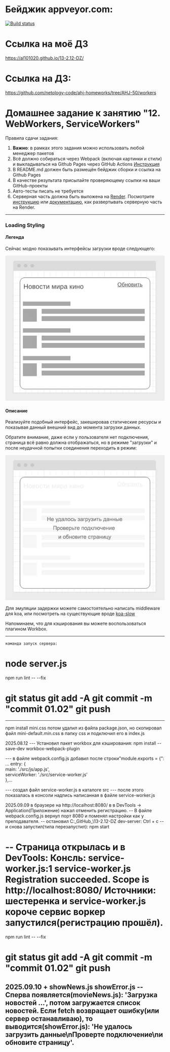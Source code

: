 # Бейджик appveyor.com:
[![Build status](https://ci.appveyor.com/api/projects/status/8mj6wkxyyvcyruys?svg=true)](https://ci.appveyor.com/project/Al101020/13-2-12-dz)
# Ссылка на моё ДЗ
https://al101020.github.io/13-2.12-DZ/<br>

# Ссылка на ДЗ:
https://github.com/netology-code/ahj-homeworks/tree/AHJ-50/workers

# Домашнее задание к занятию "12. WebWorkers, ServiceWorkers"

Правила сдачи задания:

1. **Важно**: в рамках этого задания можно использовать любой менеджер пакетов
2. Всё должно собираться через Webpack (включая картинки и стили) и выкладываться на Github Pages через GitHub Actions [Инструкция](https://disk.360.yandex.ru/i/OCU8y022i92XdA)
3. В README.md должен быть размещён бейджик сборки и ссылка на Github Pages
4. В качестве результата присылайте проверяющему ссылки на ваши GitHub-проекты
5. Авто-тесты писать не требуется
6. Серверная часть должна быть выложена на [Render](https://render.com/). Посмотрите [инструкцию](https://github.com/netology-code/ahj-homeworks/tree/video/docs/render#readme) или [документацию](https://render.com/docs/deploy-node-express-app), как развертывать серверную часть на Render.


---

### Loading Styling

#### Легенда

Сейчас модно показывать интерфейсы загрузки вроде следующего:

![](./pic/loading.png)

#### Описание

Реализуйте подобный интерфейс, закешировав статические ресурсы и показывая данный внешний вид до момента загрузки данных.

Обратите внимание, даже если у пользователя нет подключения, страница всё равно должна отображаться, но в режиме "загрузки" и после неудачной попытки соединения переходить в режим:

![](./pic/loading-2.png)

Для эмуляции задержки можете самостоятельно написать middleware для koa, или посмотреть на существующие вроде [koa-slow](https://github.com/bahmutov/koa-slow)

Напоминаем, что для кэширования вы можете воспользоваться плагином Workbox.

---
    команда запуск сервера:
node server.js
==================================
npm run lint -- --fix

git status
git add -A
git commit -m "commit 01.02"
git push
==================================
---
npm install mini.css
    потом удалил из файла package.json, но скопировал файл mini-default.min.css в папку css
и подключил его в index.js

2025.08.12
---    Установил пакет workbox для кэширования:
npm install --save-dev workbox-webpack-plugin

---    в файле webpack.config.js добавил после строки"module.exports = {":
    ...
  entry: {  
    main: './src/js/app.js',  
    serviceWorker: './src/service-worker.js'  
  },...

--- создал файл service-worker.js в каталоге src
--- после этого показалась в консоли надпись написанная в файле service-worker.js


2025.09.09
в браузере на http://localhost:8080/ в в DevTools → Application(Приложение) нажал отменить регистрацию.
-- В файле webpack.config.js вернул порт 8080 и поменял настройки как у преподавателя.
-- остановил C:\_GitHub_\13-2.12-DZ dev-server:
Ctrl + c
-- и снова запустил(типа перезапустил):
npm start

-- Страница открылась и в DevTools: 
    Консль: 
      service-worker.js:1 service-worker.js
      Registration succeeded. Scope is http://localhost:8080/
    Источники: 
      шестеренка и service-worker.js
  короче сервис воркер запустился(регистрацию прошёл).
==================================
npm run lint -- --fix

git status
git add -A
git commit -m "commit 01.02"
git push
==================================


2025.09.10
+
showNews.js
showError.js
-- Сперва появляется(movieNews.js): 'Загрузка новостей ...', потом загружается список новостей. Если fetch возвращает ошибку(или сервер останавливаю), то выводится(showError.js): 'Не удалось загрузить данные\nПроверте подключение\nи обновите страницу'.
-- 

